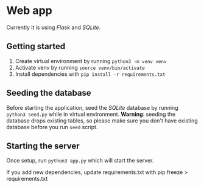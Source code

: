 # Web app

Currently it is using _Flask_ and _SQLite_.

## Getting started

1. Create virtual environment by running `python3 -m venv venv`
2. Activate venv by running `source venv/bin/activate`
3. Install dependencies with `pip install -r requirements.txt`

## Seeding the database

Before starting the application, seed the _SQLite_ database by running `python3 seed.py` while in virtual environment. **Warning**: seeding the database drops existing tables, so please make sure you don't have existing database before you run `seed` script.

## Starting the server

Once setup, run `python3 app.py` which will start the server.

If you add new dependencies, update requirements.txt with pip freeze > requirements.txt
